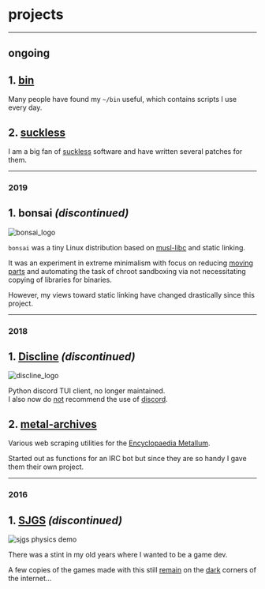 # projects

-------

## ongoing

## 1\. [bin](https://github.com/mitchweaver/bin)

Many people have found my `~/bin` useful, which contains scripts I use every day.

## 2\. [suckless](https://github.com/mitchweaver/suckless)

I am a big fan of [suckless](http://suckless.org) software and have written several patches for them.

-------

### 2019

## 1\. bonsai *(discontinued)*

![bonsai_logo](https://github.com/bonsai-linux/bonsai/raw/master/res/bonsai.png)

`bonsai` was a tiny Linux distribution based on [musl-libc](http://musl-libc.org) and static linking.

It was an experiment in extreme minimalism with focus on reducing [moving parts](https://github.com/bonsai-linux/bonsai#core-philosophy) and
automating the task of chroot sandboxing via not necessitating copying of libraries for binaries.

However, my views toward static linking have changed drastically since this project.

-------

### 2018

## 1\. [Discline](https://github.com/mitchweaver/discline) *(discontinued)*

![discline_logo](https://github.com/mitchweaver/Discline/raw/master/res/logo/logo_small.png)

Python discord TUI client, no longer maintained.  
I also now do [not](https://stallman.org/discord.html) recommend the use of [discord](https://spyware.neocities.org/articles/discord.html).

## 2\. [metal-archives](https://github.com/mitchweaver/metal-archives)

Various web scraping utilities for the [Encyclopaedia Metallum](http://metal-archives.com).

Started out as functions for an IRC bot but since they are so handy I gave them their own project.

------

### 2016

## 1\. [SJGS](https://github.com/mitchweaver/sjgs) *(discontinued)*

![sjgs physics demo](/res/projects/sjgs_phys_demo.jpg)

There was a stint in my old years where I wanted to be a game dev.

A few copies of the games made with this still [remain](https://old.reddit.com/r/Nihilne/) on the [dark](https://u.teknik.io/2l5vU.png) corners of the internet...
